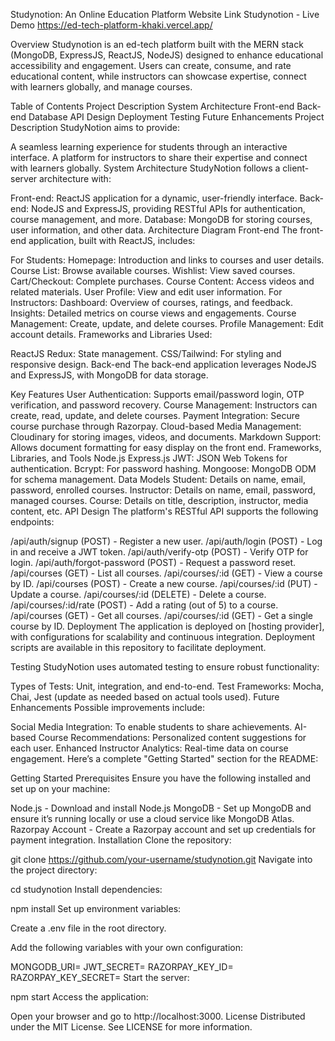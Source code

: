 Studynotion: An Online Education Platform
Website Link
Studynotion - Live Demo https://ed-tech-platform-khaki.vercel.app/

Overview
Studynotion is an ed-tech platform built with the MERN stack (MongoDB, ExpressJS, ReactJS, NodeJS) designed to enhance educational accessibility and engagement. Users can create, consume, and rate educational content, while instructors can showcase expertise, connect with learners globally, and manage courses.

Table of Contents
Project Description
System Architecture
Front-end
Back-end
Database
API Design
Deployment
Testing
Future Enhancements
Project Description
StudyNotion aims to provide:

A seamless learning experience for students through an interactive interface.
A platform for instructors to share their expertise and connect with learners globally.
System Architecture
StudyNotion follows a client-server architecture with:

Front-end: ReactJS application for a dynamic, user-friendly interface.
Back-end: NodeJS and ExpressJS, providing RESTful APIs for authentication, course management, and more.
Database: MongoDB for storing courses, user information, and other data.
Architecture Diagram
Front-end
The front-end application, built with ReactJS, includes:

For Students:
Homepage: Introduction and links to courses and user details.
Course List: Browse available courses.
Wishlist: View saved courses.
Cart/Checkout: Complete purchases.
Course Content: Access videos and related materials.
User Profile: View and edit user information.
For Instructors:
Dashboard: Overview of courses, ratings, and feedback.
Insights: Detailed metrics on course views and engagements.
Course Management: Create, update, and delete courses.
Profile Management: Edit account details.
Frameworks and Libraries Used:

ReactJS
Redux: State management.
CSS/Tailwind: For styling and responsive design.
Back-end
The back-end application leverages NodeJS and ExpressJS, with MongoDB for data storage.

Key Features
User Authentication: Supports email/password login, OTP verification, and password recovery.
Course Management: Instructors can create, read, update, and delete courses.
Payment Integration: Secure course purchase through Razorpay.
Cloud-based Media Management: Cloudinary for storing images, videos, and documents.
Markdown Support: Allows document formatting for easy display on the front end.
Frameworks, Libraries, and Tools
Node.js
Express.js
JWT: JSON Web Tokens for authentication.
Bcrypt: For password hashing.
Mongoose: MongoDB ODM for schema management.
Data Models
Student: Details on name, email, password, enrolled courses.
Instructor: Details on name, email, password, managed courses.
Course: Details on title, description, instructor, media content, etc.
API Design
The platform's RESTful API supports the following endpoints:

/api/auth/signup (POST) - Register a new user.
/api/auth/login (POST) - Log in and receive a JWT token.
/api/auth/verify-otp (POST) - Verify OTP for login.
/api/auth/forgot-password (POST) - Request a password reset.
/api/courses (GET) - List all courses.
/api/courses/:id (GET) - View a course by ID.
/api/courses (POST) - Create a new course.
/api/courses/:id (PUT) - Update a course.
/api/courses/:id (DELETE) - Delete a course.
/api/courses/:id/rate (POST) - Add a rating (out of 5) to a course.
/api/courses (GET) - Get all courses.
 /api/courses/:id (GET) - Get a single course by ID.
Deployment
The application is deployed on [hosting provider], with configurations for scalability and continuous integration. Deployment scripts are available in this repository to facilitate deployment.

Testing
StudyNotion uses automated testing to ensure robust functionality:

Types of Tests: Unit, integration, and end-to-end.
Test Frameworks: Mocha, Chai, Jest (update as needed based on actual tools used).
Future Enhancements
Possible improvements include:

Social Media Integration: To enable students to share achievements.
AI-based Course Recommendations: Personalized content suggestions for each user.
Enhanced Instructor Analytics: Real-time data on course engagement.
Here’s a complete "Getting Started" section for the README:

Getting Started
Prerequisites
Ensure you have the following installed and set up on your machine:

Node.js - Download and install Node.js
MongoDB - Set up MongoDB and ensure it’s running locally or use a cloud service like MongoDB Atlas.
Razorpay Account - Create a Razorpay account and set up credentials for payment integration.
Installation
Clone the repository:

git clone https://github.com/your-username/studynotion.git
Navigate into the project directory:

cd studynotion
Install dependencies:

npm install
Set up environment variables:

Create a .env file in the root directory.

Add the following variables with your own configuration:

MONGODB_URI=<your-mongodb-uri>
JWT_SECRET=<your-jwt-secret>
RAZORPAY_KEY_ID=<your-razorpay-key-id>
RAZORPAY_KEY_SECRET=<your-razorpay-key-secret>
Start the server:

npm start
Access the application:

Open your browser and go to http://localhost:3000.
License
Distributed under the MIT License. See LICENSE for more information.


